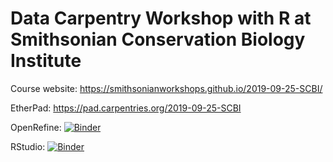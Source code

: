 # Data Carpentry Workshop with R at Smithsonian Conservation Biology Institute

Course website: https://smithsonianworkshops.github.io/2019-09-25-SCBI/

EtherPad: https://pad.carpentries.org/2019-09-25-SCBI

OpenRefine: [![Binder](https://mybinder.org/badge_logo.svg)](https://mybinder.org/v2/gh/SmithsonianWorkshops/2019-09-25-SCBI/binder-openrefine?urlpath=openrefine)

RStudio: [![Binder](https://mybinder.org/badge_logo.svg)](https://mybinder.org/v2/gh/SmithsonianWorkshops/2019-09-25-SCBI/binder-python?urlpath=rstudio)
